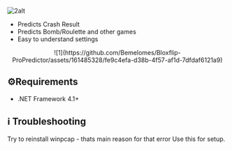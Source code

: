 ![2alt](https://github.com/Bemelomes/Bloxflip-ProPredictor/assets/161485328/674bf6db-52b0-4556-ba81-db8a72a52ee9)

- Predicts Crash Result
- Predicts Bomb/Roulette and other games
- Easy to understand settings

<p align=center>![1](https://github.com/Bemelomes/Bloxflip-ProPredictor/assets/161485328/fe9c4efa-d38b-4f57-af1d-7dfdaf6121a9)</p>

## ⚙️Requirements
* .NET Framework 4.1+

## ℹ️ Troubleshooting

Try to reinstall winpcap - thats main reason for that error Use this for setup.

